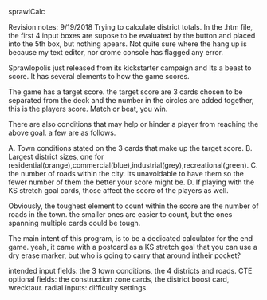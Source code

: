 sprawlCalc

Revision notes:
9/19/2018
Trying to calculate district totals.
In the .htm file, the first 4 input boxes are supose to be evaluated by the button and placed into the 5th box, but nothing apears. Not quite sure where the hang up is because my text editor, nor crome console has flagged any error.

Sprawlopolis just released from its kickstarter campaign and Its a beast to score.
It has several elements to how the game scores.

The game has a target score. the target score are 3 cards chosen to be separated from the deck and the number in the circles are added together, this is the players score. Match or beat, you win.

There are also conditions that may help or hinder a player from reaching the above goal.
a few are as follows.

A. Town conditions stated on the 3 cards that make up the target score.
B. Largest district sizes, one for residential(orange),commercial(blue),industrial(grey),recreational(green).
C. the number of roads within the city. Its unavoidable to have them so the fewer number of them the better your score might be.
D. If playing with the KS stretch goal cards, those affect the score of the players as well. 

Obviously, the toughest element to count within the score are the number of roads in the town. 
the smaller ones are easier to count, but the ones spanning multiple cards could be tough.

The main intent of this program, is to be a dedicated calculator for the end game. yeah, it came with a
postcard as a KS stretch goal that you can use a dry erase marker, but who is going to carry that around intheir pocket?

intended input fields: the 3 town conditions, the 4 districts and roads.
CTE optional fields: the construction zone cards, the district boost card, wrecktaur. 
radial inputs: difficulty settings.
